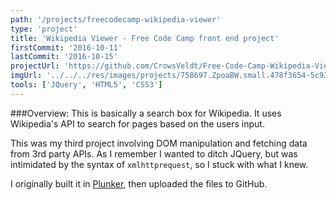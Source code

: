 ```yaml
---
path: '/projects/freecodecamp-wikipedia-viewer'
type: 'project'
title: 'Wikipedia Viewer - Free Code Camp front end project'
firstCommit: '2016-10-11'
lastCommit: '2016-10-15'
projectUrl: 'https://github.com/CrowsVeldt/Free-Code-Camp-Wikipedia-Viewer' 
imgUrl: '../../../res/images/projects/758697.ZpoaBW.small.478f3654-5c93-45b6-94ab-219099b15357.png'
tools: ['JQuery', 'HTML5', 'CSS3']
---
```


###Overview: 
This is basically a search box for Wikipedia. It uses Wikipedia's API to search for pages based on the users input. 

This was my third project involving DOM manipulation and fetching data from 3rd party APIs. As I remember I wanted to ditch JQuery, but was intimidated by the syntax of ```xmlhttprequest```, so I stuck with what I knew.

I originally built it in [Plunker](https://plnkr.co/), then uploaded the files to GitHub. 